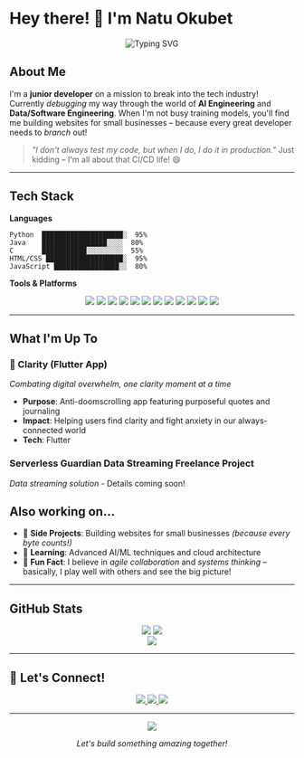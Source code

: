 <!--
**Nimmo-san/Nimmo-san** is a ✨ _special_ ✨ repository because its `README.md` (this file) appears on your GitHub profile.

Here are some ideas to get you started:

- 🔭 I’m currently working on ...
- 🌱 I’m currently learning ...
- 👯 I’m looking to collaborate on ...
- 🤔 I’m looking for help with ...
- 💬 Ask me about ...
- 📫 How to reach me: ...
- 😄 Pronouns: ...
- ⚡ Fun fact: ...
-->

# Hey there! 👋 I'm Natu Okubet

<div align="center">
  <img src="https://readme-typing-svg.herokuapp.com?font=Fira+Code&pause=1000&color=36BCF7&center=true&vCenter=true&width=435&lines=Junior+Developer+%7C+AI+Enthusiast;Data+%26+Software+Engineer;One+Commit+at+a+Time" alt="Typing SVG" />
</div>

## About Me

I'm a **junior developer** on a mission to break into the tech industry! Currently *debugging* my way through the world of **AI Engineering** and **Data/Software Engineering**. When I'm not busy training models, you'll find me building websites for small businesses – because every great developer needs to *branch* out! 

> *"I don't always test my code, but when I do, I do it in production."* Just kidding – I'm all about that CI/CD life! 😄

---

## Tech Stack

**Languages**
```
Python  ████████████████████░  95%
Java    ████████████████░░░░  80%
C       ███████████░░░░░░░░░  55%
HTML/CSS ███████████████████░  95%
JavaScript ████████████████░░  80%
```

**Tools & Platforms**
<p align="center">
  <img src="https://img.shields.io/badge/Node_Js-F2C811?style=for-the-badge&logo=power-bi&logoColor=black" />
  <img src="https://img.shields.io/badge/AWS-232F3E?style=for-the-badge&logo=amazon-aws&logoColor=white" />
  <img src="https://img.shields.io/badge/Azure-0078D4?style=for-the-badge&logo=microsoft-azure&logoColor=white" />
  <img src="https://img.shields.io/badge/Flutter-02569B?style=for-the-badge&logo=flutter&logoColor=white" />
  <img src="https://img.shields.io/badge/Docker-2496ED?style=for-the-badge&logo=docker&logoColor=white" />
  <img src="https://img.shields.io/badge/Git-F05032?style=for-the-badge&logo=git&logoColor=white" />
  <img src="https://img.shields.io/badge/Jenkins-D24939?style=for-the-badge&logo=jenkins&logoColor=white" />
  <img src="https://img.shields.io/badge/Terraform-623CE4?style=for-the-badge&logo=terraform&logoColor=white" />
  <img src="https://img.shields.io/badge/SQL-4479A1?style=for-the-badge&logo=mysql&logoColor=white" />
  <img src="https://img.shields.io/badge/PostgreSQL-336791?style=for-the-badge&logo=postgresql&logoColor=white" />
  <img src="https://img.shields.io/badge/NoSQL-4DB33D?style=for-the-badge&logo=mongodb&logoColor=white" />
  <img src="https://img.shields.io/badge/Power_BI-F2C811?style=for-the-badge&logo=power-bi&logoColor=black" />
</p>

---

## What I'm Up To

### 🧘 Clarity (Flutter App)
*Combating digital overwhelm, one clarity moment at a time*
- **Purpose**: Anti-doomscrolling app featuring purposeful quotes and journaling
- **Impact**: Helping users find clarity and fight anxiety in our always-connected world
- **Tech**: Flutter <!-- [i can mention tools] -->

### Serverless Guardian Data Streaming Freelance Project
*Data streaming solution* - Details coming soon!

## Also working on...

- 🔭 **Side Projects**: Building websites for small businesses *(because every byte counts!)*
- 🌱 **Learning**: Advanced AI/ML techniques and cloud architecture
- 🎪 **Fun Fact**: I believe in *agile collaboration* and *systems thinking* – basically, I play well with others and see the big picture!

---

## GitHub Stats

<div align="center">
  <img src="https://github-readme-stats.vercel.app/api?username=Nimmo-san&theme=radical&hide_border=true&include_all_commits=false&count_private=false" />
  <img src="https://github-readme-streak-stats.herokuapp.com/?user=Nimmo-san&theme=radical&hide_border=true" />
</div>

<div align="center">
  <img src="https://github-readme-stats.vercel.app/api/top-langs/?username=Nimmo-san&theme=radical&hide_border=true&include_all_commits=false&count_private=false&layout=compact" />
</div>

---

## 🤝 Let's Connect!

<p align="center">
  <a href="mailto:natu.okubet@gmail.com">
    <img src="https://img.shields.io/badge/Email-D14836?style=for-the-badge&logo=gmail&logoColor=white" />
  </a>
  <a href="https://linkedin.com/in/natu-okubet">
    <img src="https://img.shields.io/badge/LinkedIn-0077B5?style=for-the-badge&logo=linkedin&logoColor=white" />
  </a>
  <!-- <a href="https://twitter.com/your-handle">
    <img src="https://img.shields.io/badge/Twitter-1DA1F2?style=for-the-badge&logo=twitter&logoColor=white" />
  </a> -->
  <a href="https://nimmo-san.github.io/my-portfolio">
    <img src="https://img.shields.io/badge/Portfolio-000000?style=for-the-badge&logo=About.me&logoColor=white" />
  </a>
</p>

---

<div align="center">
  <img src="https://komarev.com/ghpvc/?username=Nimmo-san&color=blueviolet&style=flat-square&label=Profile+Views" />
  
  *Let's build something amazing together!*
</div>
